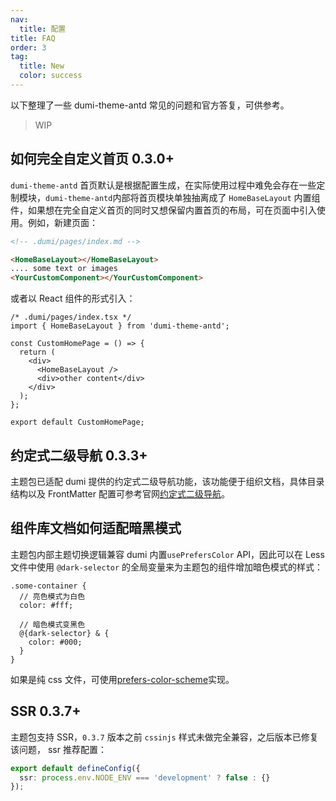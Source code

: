 ```yaml
---
nav:
  title: 配置
title: FAQ
order: 3
tag:
  title: New
  color: success
---
```


以下整理了一些 dumi-theme-antd 常见的问题和官方答复，可供参考。

> WIP

## 如何完全自定义首页 <Badge>0.3.0+</Badge>

`dumi-theme-antd` 首页默认是根据配置生成，在实际使用过程中难免会存在一些定制模块，`dumi-theme-antd`内部将首页模块单独抽离成了 `HomeBaseLayout` 内置组件，如果想在完全自定义首页的同时又想保留内置首页的布局，可在页面中引入使用。例如，新建页面：

```md
<!-- .dumi/pages/index.md -->

<HomeBaseLayout></HomeBaseLayout>
.... some text or images
<YourCustomComponent></YourCustomComponent>
```

或者以 React 组件的形式引入：

```tsx | pure
/* .dumi/pages/index.tsx */
import { HomeBaseLayout } from 'dumi-theme-antd';

const CustomHomePage = () => {
  return (
    <div>
      <HomeBaseLayout />
      <div>other content</div>
    </div>
  );
};

export default CustomHomePage;
```

## 约定式二级导航 <Badge>0.3.3+</Badge>

主题包已适配 dumi 提供的约定式二级导航功能，该功能便于组织文档，具体目录结构以及 FrontMatter 配置可参考官网[约定式二级导航](https://d.umijs.org/guide/conventional-routing#%E7%BA%A6%E5%AE%9A%E5%BC%8F%E4%BA%8C%E7%BA%A7%E5%AF%BC%E8%88%AA)。

## 组件库文档如何适配暗黑模式

主题包内部主题切换逻辑兼容 dumi 内置`usePrefersColor` API，因此可以在 Less 文件中使用 `@dark-selector` 的全局变量来为主题包的组件增加暗色模式的样式：

```less
.some-container {
  // 亮色模式为白色
  color: #fff;

  // 暗色模式变黑色
  @{dark-selector} & {
    color: #000;
  }
}
```

如果是纯 css 文件，可使用[prefers-color-scheme](https://developer.mozilla.org/en-US/docs/Web/CSS/@media/prefers-color-scheme)实现。

## SSR <Badge>0.3.7+</Badge>

主题包支持 SSR，`0.3.7` 版本之前 `cssinjs` 样式未做完全兼容，之后版本已修复该问题， ssr 推荐配置：

```ts
export default defineConfig({
  ssr: process.env.NODE_ENV === 'development' ? false : {}
});
```
